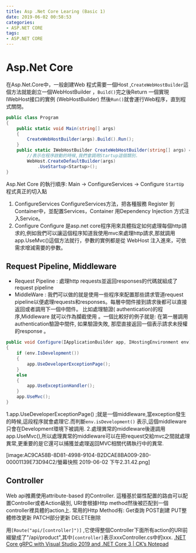 ```yaml
---
title: Asp .Net Core Learing (Basic 1)
date: 2019-06-02 00:58:53
categories:
- ASP.NET CORE
tags:
- ASP.NET CORE
---
```

# Asp.Net Core 
在Asp.Net.Core中，一般創建Web 程式需要一個Host ,`CreateWebHostBuilder`這個方法就能創立一個WebHostBuilder ，`Build()`完之後Return 一個實現IWebHost接口的實例 (WebHostBuilder)
然後`Run()`就會運行Web程序，直到程式關閉。

```csharp
public class Program
{
    public static void Main(string[] args)
    {
        CreateWebHostBuilder(args).Build().Run();
    }
    public static IWebHostBuilder CreateWebHostBuilder(string[] args) =>
        //表示在程序啟動的時候,我們會調用Startup這個類別.
        WebHost.CreateDefaultBuilder(args)
            .UseStartup<Startup>();
}
```

Asp.Net Core 的執行順序:  Main -> ConfigureServices -> Configure
`StartUp` 程式真正的切入點

 1. ConfigureServices
ConfigureServices方法，把各種服務 Register 到Container中，並配置Services，Container 用Dependency Injection 方式注入Service。
2.  Configure 
Configure 是asp.net core程序用來具體指定如何處理每個http請求的,例如我們可以讓這個程序知道我使用mvc來處理http請求,那就調用app.UseMvc()這個方法就行，參數的實例都是從 WebHost 注入進來，可依需求增減需要的參數。
## Request Pipeline, Middleware
* Request Pipeline : 處理http requests並返回responses的代碼就組成了request pipeline
* MiddleWare : 我們可以做的就是使用一些程序來配置那些請求管道request pipeline以便處理requests和responses。每層中間件接到請求後都可以直接返回或者調用下一個中間件。 比如處理驗證( authentication)的程序,Middleware 就可以作為攔截使用 。一個比較好的例子就是: 在第一層調用authentication驗證中間件, 如果驗證失敗, 那麼直接返回一個表示請求未授權的response 。
```csharp
public void Configure(IApplicationBuilder app, IHostingEnvironment env)
{
    if (env.IsDevelopment())
    {
        app.UseDeveloperExceptionPage();
    }
    else
    {
        app.UseExceptionHandler();
    }
    app.UseMvc();
}
```
1.app.UseDeveloperExceptionPage() ;就是一個middleware,當exception發生的時候,這段程序就會處理它.而判斷`env.isDevelopment()` 表示,這個middleware只會在Development環境下被調用.
2.處理異常的middleware後邊調用app.UseMvc(),所以處理異常的middleware可以在把request交給mvc之間就處理異常,更重要的是它還可以捕獲並處理返回MVC相關代碼執行中的異常.

[image:AC9CA58B-8D81-4998-9104-B2DCAE8BA009-280-00001139E73D94C2/螢幕快照 2019-06-02 下午2.31.42.png]

## Controller
Web api推薦使用attribute-based  的Controller. 
這種基於屬性配置的路由可以配置Controller或者Action級別, URI會根據Http method然後被匹配到一個controller裡具體的action上. 
常用的Http Method有: 
Get查詢
POST創建
PUT整體修改更新
PATCH部分更新
DELETE刪除

用`[Route("api/[controller]")]` ,它使得整個Controller下面所有action的URI前綴變成了"/api/product",其中`[controller]`表示xxxController.cs中的xxx.
 [.NET Core gRPC with Visual Studio 2019 and .NET Core 3 | CK’s Notepad](https://blog.kevinyang.net/2019/04/08/grpc-chat-server/)
